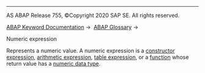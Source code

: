   

* * *

AS ABAP Release 755, ©Copyright 2020 SAP SE. All rights reserved.

[ABAP Keyword Documentation](javascript:call_link\('abenabap.htm'\)) →  [ABAP Glossary](javascript:call_link\('abenabap_glossary.htm'\)) → 

Numeric expression

Represents a numeric value. A numeric expression is a [constructor expression](javascript:call_link\('abenconstructor_glosry.htm'\) "Glossary Entry"), [arithmetic expression](javascript:call_link\('abenarithmetic_expression_glosry.htm'\) "Glossary Entry"), [table expression](javascript:call_link\('abentable_expression_glosry.htm'\) "Glossary Entry"), or a [function](javascript:call_link\('abenfunction_glosry.htm'\) "Glossary Entry") whose return value has a [numeric data type](javascript:call_link\('abennumeric_data_type_glosry.htm'\) "Glossary Entry").